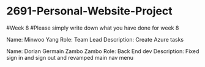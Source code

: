 # 2691-Personal-Website-Project
#Week 8
#Please simply write down what you have done for week 8

Name: Minwoo Yang
Role: Team Lead
Description: Create Azure tasks

Name: Dorian Germain Zambo Zambo
Role: Back End dev
Description: Fixed sign in and sign out and revamped main nav menu
